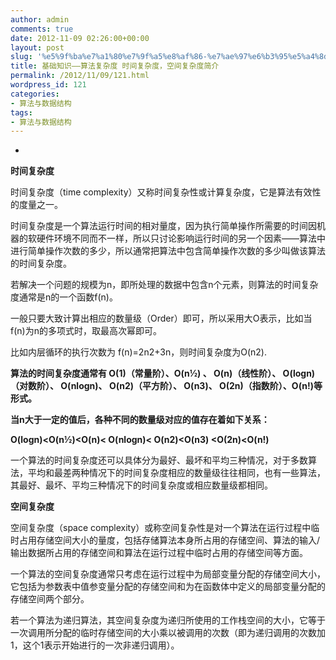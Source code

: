 ```yaml
---
author: admin
comments: true
date: 2012-11-09 02:26:00+00:00
layout: post
slug: '%e5%9f%ba%e7%a1%80%e7%9f%a5%e8%af%86-%e7%ae%97%e6%b3%95%e5%a4%8d%e6%9d%82%e5%ba%a6-%e6%97%b6%e9%97%b4%e5%a4%8d%e6%9d%82%e5%ba%a6%ef%bc%8c%e7%a9%ba%e9%97%b4%e5%a4%8d%e6%9d%82%ef%bf%bd%ef%bf%bda'
title: 基础知识——算法复杂度 时间复杂度，空间复杂度简介
permalink: /2012/11/09/121.html
wordpress_id: 121
categories:
- 算法与数据结构
tags:
- 算法与数据结构
---
```







  * 











**时间复杂度**




时间复杂度（time complexity）又称时间复杂性或计算复杂度，它是算法有效性的度量之一。




时间复杂度是一个算法运行时间的相对量度，因为执行简单操作所需要的时间因机器的软硬件环境不同而不一样，所以只讨论影响运行时间的另一个因素——算法中进行简单操作次数的多少，所以通常把算法中包含简单操作次数的多少叫做该算法的时间复杂度。




若解决一个问题的规模为n，即所处理的数据中包含n个元素，则算法的时间复杂度通常是n的一个函数f(n)。




一般只要大致计算出相应的数量级（Order）即可，所以采用大O表示，比如当f(n)为n的多项式时，取最高次幂即可。




比如内层循环的执行次数为 f(n)=2n2+3n，则时间复杂度为O(n2).




**算法的时间复杂度通常有 O(1)（常量阶）、O(n½) 、 O(n)（线性阶）、 O(logn)（对数阶）、 O(nlogn)、 O(n2)（平方阶）、 O(n3)、 O(2n)（指数阶）、O(n!)等形式。**




**当n大于一定的值后，各种不同的数量级对应的值存在着如下关系：**




**O(logn)<O(n½)<O(n)< O(nlogn)< O(n2)<O(n3) <O(2n)<O(n!)**




一个算法的时间复杂度还可以具体分为最好、最坏和平均三种情况，对于多数算法，平均和最差两种情况下的时间复杂度相应的数量级往往相同，也有一些算法，其最好、最坏、平均三种情况下的时间复杂度或相应数量级都相同。




**空间复杂度**




空间复杂度（space complexity）或称空间复杂性是对一个算法在运行过程中临时占用存储空间大小的量度，包括存储算法本身所占用的存储空间、算法的输入/输出数据所占用的存储空间和算法在运行过程中临时占用的存储空间等方面。




一个算法的空间复杂度通常只考虑在运行过程中为局部变量分配的存储空间大小，它包括为参数表中值参变量分配的存储空间和为在函数体中定义的局部变量分配的存储空间两个部分。




若一个算法为递归算法，其空间复杂度为递归所使用的工作栈空间的大小，它等于一次调用所分配的临时存储空间的大小乘以被调用的次数（即为递归调用的次数加1，这个1表示开始进行的一次非递归调用）。














